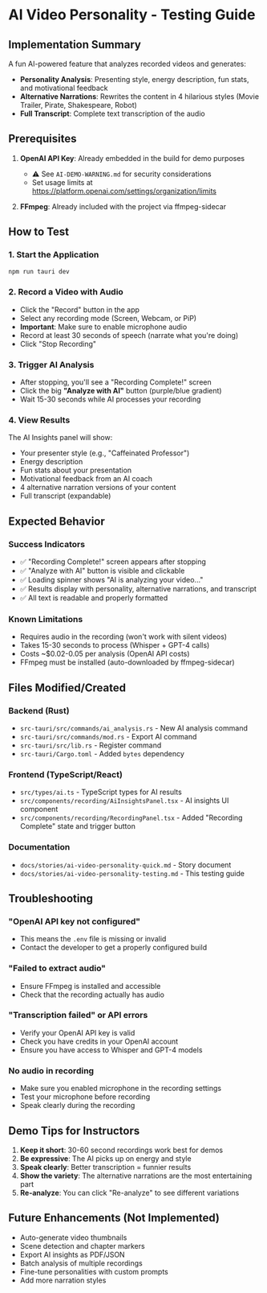 # AI Video Personality - Testing Guide

## Implementation Summary

A fun AI-powered feature that analyzes recorded videos and generates:
- **Personality Analysis**: Presenting style, energy description, fun stats, and motivational feedback
- **Alternative Narrations**: Rewrites the content in 4 hilarious styles (Movie Trailer, Pirate, Shakespeare, Robot)
- **Full Transcript**: Complete text transcription of the audio

## Prerequisites

1. **OpenAI API Key**: Already embedded in the build for demo purposes
   - ⚠️ See `AI-DEMO-WARNING.md` for security considerations
   - Set usage limits at https://platform.openai.com/settings/organization/limits

2. **FFmpeg**: Already included with the project via ffmpeg-sidecar

## How to Test

### 1. Start the Application
```bash
npm run tauri dev
```

### 2. Record a Video with Audio
- Click the "Record" button in the app
- Select any recording mode (Screen, Webcam, or PiP)
- **Important**: Make sure to enable microphone audio
- Record at least 30 seconds of speech (narrate what you're doing)
- Click "Stop Recording"

### 3. Trigger AI Analysis
- After stopping, you'll see a "Recording Complete!" screen
- Click the big **"Analyze with AI"** button (purple/blue gradient)
- Wait 15-30 seconds while AI processes your recording

### 4. View Results
The AI Insights panel will show:
- Your presenter style (e.g., "Caffeinated Professor")
- Energy description
- Fun stats about your presentation
- Motivational feedback from an AI coach
- 4 alternative narration versions of your content
- Full transcript (expandable)

## Expected Behavior

### Success Indicators
- ✅ "Recording Complete!" screen appears after stopping
- ✅ "Analyze with AI" button is visible and clickable
- ✅ Loading spinner shows "AI is analyzing your video..."
- ✅ Results display with personality, alternative narrations, and transcript
- ✅ All text is readable and properly formatted

### Known Limitations
- Requires audio in the recording (won't work with silent videos)
- Takes 15-30 seconds to process (Whisper + GPT-4 calls)
- Costs ~$0.02-0.05 per analysis (OpenAI API costs)
- FFmpeg must be installed (auto-downloaded by ffmpeg-sidecar)

## Files Modified/Created

### Backend (Rust)
- `src-tauri/src/commands/ai_analysis.rs` - New AI analysis command
- `src-tauri/src/commands/mod.rs` - Export AI command
- `src-tauri/src/lib.rs` - Register command
- `src-tauri/Cargo.toml` - Added `bytes` dependency

### Frontend (TypeScript/React)
- `src/types/ai.ts` - TypeScript types for AI results
- `src/components/recording/AiInsightsPanel.tsx` - AI insights UI component
- `src/components/recording/RecordingPanel.tsx` - Added "Recording Complete" state and trigger button

### Documentation
- `docs/stories/ai-video-personality-quick.md` - Story document
- `docs/stories/ai-video-personality-testing.md` - This testing guide

## Troubleshooting

### "OpenAI API key not configured"
- This means the `.env` file is missing or invalid
- Contact the developer to get a properly configured build

### "Failed to extract audio"
- Ensure FFmpeg is installed and accessible
- Check that the recording actually has audio

### "Transcription failed" or API errors
- Verify your OpenAI API key is valid
- Check you have credits in your OpenAI account
- Ensure you have access to Whisper and GPT-4 models

### No audio in recording
- Make sure you enabled microphone in the recording settings
- Test your microphone before recording
- Speak clearly during the recording

## Demo Tips for Instructors

1. **Keep it short**: 30-60 second recordings work best for demos
2. **Be expressive**: The AI picks up on energy and style
3. **Speak clearly**: Better transcription = funnier results
4. **Show the variety**: The alternative narrations are the most entertaining part
5. **Re-analyze**: You can click "Re-analyze" to see different variations

## Future Enhancements (Not Implemented)

- Auto-generate video thumbnails
- Scene detection and chapter markers
- Export AI insights as PDF/JSON
- Batch analysis of multiple recordings
- Fine-tune personalities with custom prompts
- Add more narration styles
